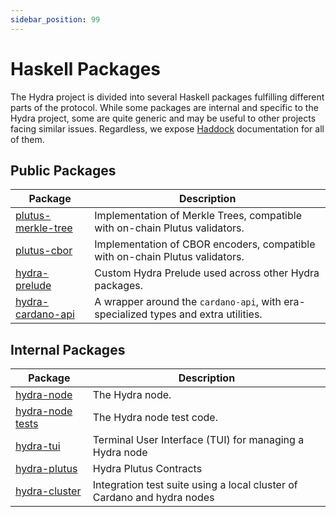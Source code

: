 ```yaml
---
sidebar_position: 99
---
```


# Haskell Packages

The Hydra project is divided into several Haskell packages fulfilling different parts of the protocol. While some packages are internal and specific to the Hydra project, some are quite generic and may be useful to other projects facing similar issues. Regardless, we expose [Haddock](https://www.haskell.org/haddock/) documentation for all of them. 

## Public Packages

| Package                                                                                        | Description                                                                         |
| ---                                                                                            | ---                                                                                 |
| [plutus-merkle-tree](/haddock/plutus-merkle-tree/index.html) | Implementation of Merkle Trees, compatible with on-chain Plutus validators.         |
| [plutus-cbor](/haddock/plutus-cbor/index.html)               | Implementation of CBOR encoders, compatible with on-chain Plutus validators.        |
| [hydra-prelude](/haddock/hydra-prelude/index.html)           | Custom Hydra Prelude used across other Hydra packages.                              |
| [hydra-cardano-api](/haddock/hydra-cardano-api/index.html)   | A wrapper around the `cardano-api`, with era-specialized types and extra utilities. |

## Internal Packages

| Package                                                                                    | Description                                                             |
| ---                                                                                        | ---                                                                     |
| [hydra-node](/haddock/hydra-node/index.html)             | The Hydra node.                                                         |
| [hydra-node tests](/haddock/hydra-node/tests/index.html) | The Hydra node test code.                                               |
| [hydra-tui](/haddock/hydra-tui/index.html)               | Terminal User Interface (TUI) for managing a Hydra node                 |
| [hydra-plutus](/haddock/hydra-plutus/index.html)         | Hydra Plutus Contracts                                                  |
| [hydra-cluster](/haddock/hydra-cluster/index.html)       | Integration test suite using a local cluster of Cardano and hydra nodes |